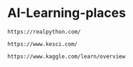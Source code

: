 # AI-Learning-places
	https://realpython.com/
	
	https://www.kesci.com/
	
	https://www.kaggle.com/learn/overview
	
